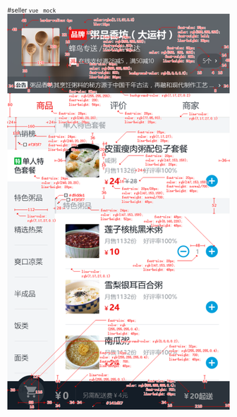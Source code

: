 
#seller
`vue ` `mock`
![pic1](https://github.com/shellyxiao48/seller/blob/master/PSD/%E5%A4%96%E5%8D%9601_%E5%95%86%E5%93%81%E9%A1%B5_spec.png )